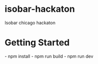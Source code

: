 # isobar-hackaton
Isobar chicago hackaton

<h1>Getting Started</h1>
- npm install
- npm run build
- npm run dev
